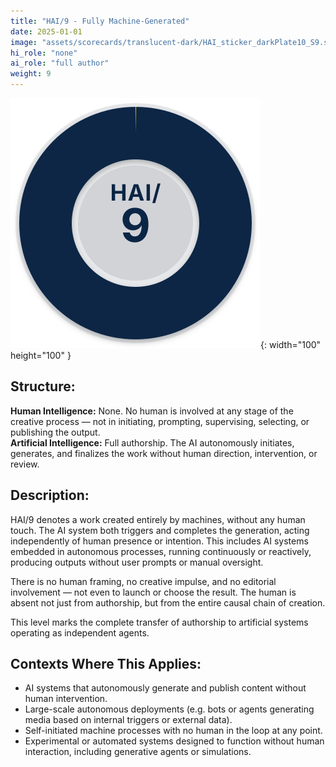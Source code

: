 ```yaml
---
title: "HAI/9 - Fully Machine-Generated"
date: 2025-01-01
image: "assets/scorecards/translucent-dark/HAI_sticker_darkPlate10_S9.svg"
hi_role: "none"
ai_role: "full author"
weight: 9
---
```


![HAI Score 9](/assets/scorecards/translucent-dark/HAI_sticker_darkPlate10_S9.svg){: width="100" height="100" }

## Structure:
**Human Intelligence:** None. No human is involved at any stage of the creative process — not in initiating, prompting, supervising, selecting, or publishing the output.\
**Artificial Intelligence:** Full authorship. The AI autonomously initiates, generates, and finalizes the work without human direction, intervention, or review.

## Description:
HAI/9 denotes a work created entirely by machines, without any human touch. The AI system both triggers and completes the generation, acting independently of human presence or intention. This includes AI systems embedded in autonomous processes, running continuously or reactively, producing outputs without user prompts or manual oversight. 

There is no human framing, no creative impulse, and no editorial involvement — not even to launch or choose the result. The human is absent not just from authorship, but from the entire causal chain of creation.

This level marks the complete transfer of authorship to artificial systems operating as independent agents.

## Contexts Where This Applies:
- AI systems that autonomously generate and publish content without human intervention.
- Large-scale autonomous deployments (e.g. bots or agents generating media based on internal triggers or external data).
- Self-initiated machine processes with no human in the loop at any point.
- Experimental or automated systems designed to function without human interaction, including generative agents or simulations.
